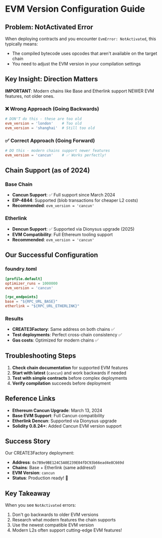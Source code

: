 # EVM Version Configuration Guide

## Problem: NotActivated Error

When deploying contracts and you encounter `EvmError: NotActivated`, this typically means:
- The compiled bytecode uses opcodes that aren't available on the target chain
- You need to adjust the EVM version in your compilation settings

## Key Insight: Direction Matters

**IMPORTANT**: Modern chains like Base and Etherlink support NEWER EVM features, not older ones.

### ❌ Wrong Approach (Going Backwards)
```toml
# DON'T do this - these are too old
evm_version = 'london'    # Too old
evm_version = 'shanghai'  # Still too old
```

### ✅ Correct Approach (Going Forward)
```toml
# DO this - modern chains support newer features
evm_version = 'cancun'    # ✅ Works perfectly!
```

## Chain Support (as of 2024)

### Base Chain
- **Cancun Support**: ✅ Full support since March 2024
- **EIP-4844**: Supported (blob transactions for cheaper L2 costs)
- **Recommended**: `evm_version = 'cancun'`

### Etherlink
- **Dencun Support**: ✅ Supported via Dionysus upgrade (2025)
- **EVM Compatibility**: Full Ethereum tooling support
- **Recommended**: `evm_version = 'cancun'`

## Our Successful Configuration

### foundry.toml
```toml
[profile.default]
optimizer_runs = 1000000
evm_version = 'cancun'

[rpc_endpoints]
base = "${RPC_URL_BASE}"
etherlink = "${RPC_URL_ETHERLINK}"
```

### Results
- **CREATE3Factory**: Same address on both chains ✅
- **Test deployments**: Perfect cross-chain consistency ✅
- **Gas costs**: Optimized for modern chains ✅

## Troubleshooting Steps

1. **Check chain documentation** for supported EVM features
2. **Start with latest** (`cancun`) and work backwards if needed
3. **Test with simple contracts** before complex deployments
4. **Verify compilation** succeeds before deployment

## Reference Links

- **Ethereum Cancun Upgrade**: March 13, 2024
- **Base EVM Support**: Full Cancun compatibility
- **Etherlink Dencun**: Supported via Dionysus upgrade
- **Solidity 0.8.24+**: Added Cancun EVM version support

## Success Story

Our CREATE3Factory deployment:
- **Address**: `0x7B9e9BE124C5A0E239E04fDC93b66ead4e8C669d`
- **Chains**: Base + Etherlink (same address!)
- **EVM Version**: `cancun`
- **Status**: Production ready! 🚀

## Key Takeaway

When you see `NotActivated` errors:
1. Don't go backwards to older EVM versions
2. Research what modern features the chain supports
3. Use the newest compatible EVM version
4. Modern L2s often support cutting-edge EVM features!